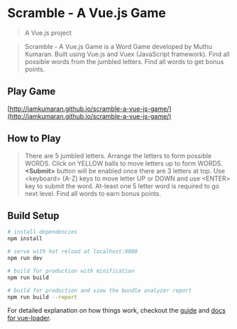 # Scramble - A Vue.js Game

> A Vue.js project

> Scramble - A Vue.js Game is a Word Game developed by Muthu Kumaran. Built using Vue.js and Vuex (JavaScript framework). Find all possible words from the jumbled letters. Find all words to get bonus points.

## Play Game
[http://iamkumaran.github.io/scramble-a-vue-js-game/](http://iamkumaran.github.io/scramble-a-vue-js-game/)

## How to Play

> There are 5 jumbled letters. Arrange the letters to form possible WORDS.
> Click on YELLOW balls to move letters up to form WORDS. <b>&lt;Submit&gt;</b> button will be enabled once there are 3 letters at top.
> Use &lt;keyboard&gt; (A-Z) keys to move letter UP or DOWN and use &lt;ENTER&gt; key to submit the word.
> At-least one 5 letter word is required to go next level.
> Find all words to earn bonus points.

## Build Setup

``` bash
# install dependencies
npm install

# serve with hot reload at localhost:8080
npm run dev

# build for production with minification
npm run build

# build for production and view the bundle analyzer report
npm run build --report
```

For detailed explanation on how things work, checkout the [guide](http://vuejs-templates.github.io/webpack/) and [docs for vue-loader](http://vuejs.github.io/vue-loader).
